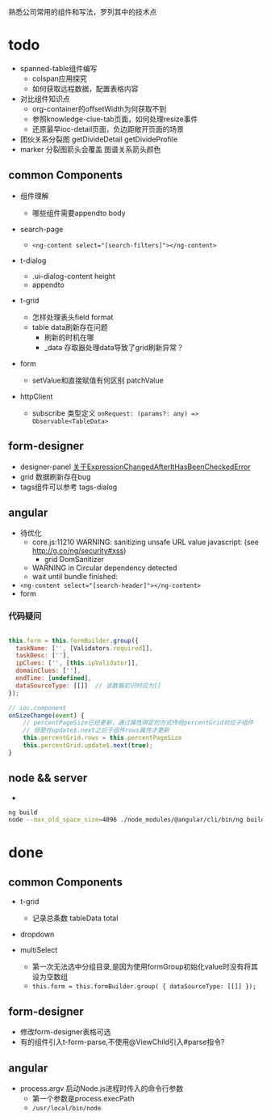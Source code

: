 熟悉公司常用的组件和写法，罗列其中的技术点

# todo
+ spanned-table组件编写
	+ colspan应用探究
	+ 如何获取远程数据，配置表格内容
+ 对比组件知识点
	+ org-container的offsetWidth为何获取不到
	+ 参照knowledge-clue-tab页面，如何处理resize事件
	+ 还原最早ioc-detail页面，负边距敞开页面的场景
+ 团伙关系分裂图 getDivideDetail getDivideProfile
+ marker 分裂图箭头会覆盖 图谱关系箭头颜色

















	
## common Components
+ 组件理解
	+ 哪些组件需要appendto body
+ search-page
	+ `<ng-content select="[search-filters]"></ng-content>`
+ t-dialog
	+ .ui-dialog-content height
	+ appendto

+ t-grid
	+ 怎样处理表头field format
	+ table data刷新存在问题
		+ 刷新的时机在哪
		+ _data 存取器处理data导致了grid刷新异常？
+ form
	+ setValue和直接赋值有何区别 patchValue
+ httpClient
	+ subscribe 类型定义 `onRequest: (params?: any) => Observable<TableData>`

## form-designer
+ designer-panel [关于ExpressionChangedAfterItHasBeenCheckedError](https://segmentfault.com/a/1190000013972657)
+ grid 数据刷新存在bug
+ tags组件可以参考 tags-dialog


## angular
+ 待优化
	+ core.js:11210 WARNING: sanitizing unsafe URL value javascript: (see http://g.co/ng/security#xss)
		+ grid DomSanitizer
	+ WARNING in Circular dependency detected
	+ wait until bundle finished:
+ `<ng-content select="[search-header]"></ng-content>`
+ form

### 代码疑问 
```js

this.form = this.formBuilder.group({
  taskName: ['', [Validators.required]],
  taskDesc: [''],
  ipClues: ['', [this.ipValidator]],
  domainClues: [''],
  endTime: [undefined],
  dataSourceType: [[]]  // 该数据初识时应为[]
});

// ioc.component
onSizeChange(event) {
	// percentPageSize已经更新，通过属性绑定的方式传给percentGrid对应子组件
	// 但是在update$.next之后子组件rows属性才更新
	this.percentGrid.rows = this.percentPageSize
	this.percentGrid.update$.next(true);
}
```

## node && server
+ 
```bash
ng build
node --max_old_space_size=4096 ./node_modules/@angular/cli/bin/ng build
```




# done
## common Components
+ t-grid
	+ 记录总条数 tableData total
+ dropdown
	
+ multiSelect 
	+ 第一次无法选中分组目录,是因为使用formGroup初始化value时没有将其设为空数组  
	+ `this.form = this.formBuilder.group(
	{ dataSourceType: [[]] });`


## form-designer
+ 修改form-designer表格可选
+ 有的组件引入t-form-parse,不使用@ViewChild引入#parse指令? 


## angular
+ process.argv 启动Node.js进程时传入的命令行参数 
	+ 第一个参数是process.execPath
	+ `/usr/local/bin/node`